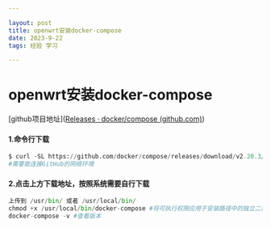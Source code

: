 ```yaml
---

layout: post
title: openwrt安装docker-compose
date: 2023-9-22 
tags: 经验 学习 

---
```


# openwrt安装docker-compose

[github项目地址]([Releases · docker/compose (github.com)](https://github.com/docker/compose)) 

#### 1.命令行下载

```python
$ curl -SL https://github.com/docker/compose/releases/download/v2.20.3/docker-compose-linux-x86_64 -o /usr/local/bin/docker-compose
#需要能连接GitHub的网络环境
```

#### 2.点击上方下载地址，按照系统需要自行下载

```python
上传到 /usr/bin/ 或者 /usr/local/bin/
chmod +x /usr/local/bin/docker-compose #将可执行权限应用于安装路径中的独立二进制文件
docker-compose -v #查看版本
```

